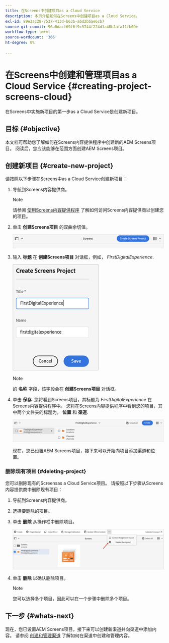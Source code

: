 ```yaml
---
title: 在Screens中创建项目as a Cloud Service
description: 本页介绍如何在Screens中创建项目as a Cloud Service。
exl-id: 89e3ac28-7537-413d-b63b-abd2bbae6cb7
source-git-commit: 96a0dacf69f6f9c5744f224d1a48b2afa11fb09e
workflow-type: tm+mt
source-wordcount: '366'
ht-degree: 0%

---
```


# 在Screens中创建和管理项目as a Cloud Service {#creating-project-screens-cloud}

在Screens中实施新项目的第一步as a Cloud Service是创建新项目。

## 目标 {#objective}

本文档可帮助您了解如何在Screens内容提供程序中创建新的AEM Screens项目。 阅读后，您应该能够在范围方面创建AEM Screens项目。

## 创建新项目 {#create-new-project}

请按照以下步骤在Screens中as a Cloud Service创建新项目：

1. 导航到Screens内容提供商。

   >[!NOTE]
   >请参阅 [使用Screens内容提供程序](https://experienceleague.adobe.com/docs/experience-manager-cloud-service/screens-as-cloud-service/configure-screens-cloud/using-screens-content-provider.html?lang=en) 了解如何访问Screens内容提供商以创建您的项目。

1. 单击 **创建Screens项目** 的双曲余切值。

   ![](/help/screens-cloud/assets/create-content/create-screens-project1.png)

1. 输入 **标题** 在 **创建Screens项目** 对话框，例如， *FirstDigitalExperience*.

   ![](/help/screens-cloud/assets/create-content/create-screens-project2.png)

   >[!NOTE]
   >的 **名称** 字段，该字段会在 **创建Screens项目** 对话框。

1. 单击 **保存**. 您将看到Screens项目，其标题为 *FirstDigitalExperience* 在Screens内容提供程序中。 您将在Screens内容提供程序中看到您的项目，其中两个文件夹的标题为， **位置** 和 **渠道**.

   ![](/help/screens-cloud/assets/create-content/create-screens-project3.png)

   现在，您已设置AEM Screens项目，接下来可以开始向项目添加渠道和位置。

### 删除现有项目 {#deleting-project}

您可以删除现有的Screensas a Cloud Service项目。
请按照以下步骤从Screens内容提供商中删除现有项目：

1. 导航到Screens内容提供商。
1. 选择要删除的项目。
1. 单击 **删除** 从操作栏中删除项目。

   ![](/help/screens-cloud/assets/create-content/create-project5.png)

1. 单击 **删除** 以确认删除项目。

   >[!NOTE]
   >您可以选择多个项目，因此可以在一个步骤中删除多个项目。

## 下一步 {#whats-next}

现在，您已设置AEM Screens项目，接下来可以创建新渠道并向渠道中添加内容。 请参阅 [创建和管理渠道](https://experienceleague.adobe.com/docs/experience-manager-cloud-service/screens-as-cloud-service/create-content/creating-channels-screens-cloud.html?lang=en) 了解如何在渠道中创建和管理内容。
